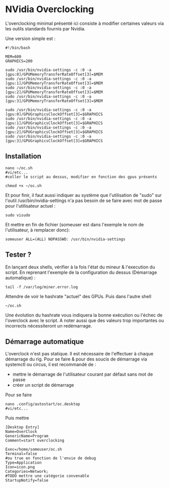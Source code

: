 # NVidia Overclocking

L'overclocking minimal présenté ici consiste à modifier certaines valeurs via les outils standards fournis par Nvidia.

Une version simple est :

```
#!/bin/bash

MEM=600
GRAPHICS=200

sudo /usr/bin/nvidia-settings -c :0 -a [gpu:0]/GPUMemoryTransferRateOffset[3]=$MEM
sudo /usr/bin/nvidia-settings -c :0 -a [gpu:1]/GPUMemoryTransferRateOffset[3]=$MEM
sudo /usr/bin/nvidia-settings -c :0 -a [gpu:2]/GPUMemoryTransferRateOffset[3]=$MEM
sudo /usr/bin/nvidia-settings -c :0 -a [gpu:3]/GPUMemoryTransferRateOffset[3]=$MEM

sudo /usr/bin/nvidia-settings -c :0 -a [gpu:0]/GPUGraphicsClockOffset[3]=$GRAPHICS
sudo /usr/bin/nvidia-settings -c :0 -a [gpu:1]/GPUGraphicsClockOffset[3]=$GRAPHICS
sudo /usr/bin/nvidia-settings -c :0 -a [gpu:2]/GPUGraphicsClockOffset[3]=$GRAPHICS
sudo /usr/bin/nvidia-settings -c :0 -a [gpu:3]/GPUGraphicsClockOffset[3]=$GRAPHICS
```

## Installation

```
nano ~/oc.sh
#vi/etc...
#coller le script au dessus, modifier en fonction des gpus présents

chmod +x ~/oc.sh
```

Et pour finir, il faut aussi indiquer au système que l'utilisation de "sudo" sur l'outil /usr/bin/nvidia-settings n'a pas besoin de se faire avec mot de passe pour l'utilisateur actuel :
```
sudo visudo
```

Et mettre en fin de fichier  (someuser est dans l'exemple le nom de l'utilisateur, à remplacer donc):
```
someuser ALL=(ALL) NOPASSWD: /usr/bin/nvidia-settings
```

## Tester ?

En lançant deux shells, vérifier à la fois l'état du mineur & l'execution du script.
En reprenant l'exemple de la configuration du dessus (Démarrage automatique) :
```
tail -f /var/log/miner.error.log
```
Attendre de voir le hashrate "actuel" des GPUs.
Puis dans l'autre shell
```
~/oc.sh
```

Une évolution du hashrate vous indiquera la bonne exécution ou l'échec de l'overclock avec le script. A noter aussi que des valeurs trop importantes ou incorrects nécessiteront un redémarrage.


## Démarrage automatique

L'overclock n'est pas statique. Il est nécessaire de l'effectuer à chaque démarrage du rig. Pour se faire & pour des soucis de démarrage via systemctl ou circus, il est recommandé de :
- mettre le démarrage de l'utilisateur courant par défaut sans mot de passe
- créer un script de démarrage

Pour se faire
```
nano .config/autostart/oc.desktop
#vi/etc...
```

Puis mettre
```
[Desktop Entry]
Name=OverClock
GenericName=Program
Comment=start overclocking

Exec=/home/someuser/oc.sh
Terminal=false
#ou true en fonction de l'envie de debug
Type=Application
Icon=icon.png
Categories=Network;
#TODO mettre une catégorie convenable
StartupNotify=false
```
